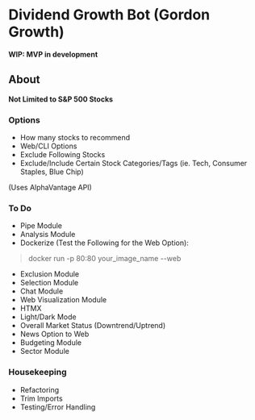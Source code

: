 # Dividend Growth Bot (Gordon Growth)

**WIP: MVP in development**

## About

**Not Limited to S&P 500 Stocks**

### Options
- How many stocks to recommend
- Web/CLI Options
- Exclude Following Stocks
- Exclude/Include Certain Stock Categories/Tags (ie. Tech, Consumer Staples, Blue Chip)

(Uses AlphaVantage API)

### To Do
- Pipe Module
- Analysis Module
- Dockerize
(Test the Following for the Web Option):
> docker run -p 80:80 your_image_name --web

- Exclusion Module
- Selection Module
- Chat Module
- Web Visualization Module
- HTMX
- Light/Dark Mode
- Overall Market Status (Downtrend/Uptrend)
- News Option to Web
- Budgeting Module
- Sector Module

### Housekeeping
- Refactoring
- Trim Imports
- Testing/Error Handling
